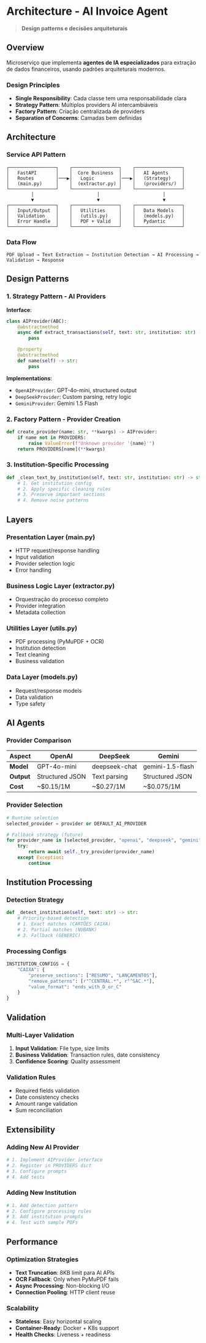 # Architecture - AI Invoice Agent

> **Design patterns e decisões arquiteturais**

## Overview

Microserviço que implementa **agentes de IA especializados** para extração de dados financeiros, usando padrões arquiteturais modernos.

### Design Principles

- **Single Responsibility**: Cada classe tem uma responsabilidade clara
- **Strategy Pattern**: Múltiplos providers AI intercambiáveis
- **Factory Pattern**: Criação centralizada de providers
- **Separation of Concerns**: Camadas bem definidas

## Architecture

### Service API Pattern

```
┌─────────────────┐    ┌─────────────────┐    ┌─────────────────┐
│   FastAPI       │    │  Core Business  │    │   AI Agents     │
│   Routes        │───▶│   Logic         │───▶│   (Strategy)    │
│   (main.py)     │    │  (extractor.py) │    │   (providers/)  │
└─────────────────┘    └─────────────────┘    └─────────────────┘
         │                       │                       │
         ▼                       ▼                       ▼
┌─────────────────┐    ┌─────────────────┐    ┌─────────────────┐
│   Input/Output  │    │   Utilities     │    │   Data Models   │
│   Validation    │    │   (utils.py)    │    │   (models.py)   │
│   Error Handle  │    │   PDF + Valid   │    │   Pydantic      │
└─────────────────┘    └─────────────────┘    └─────────────────┘
```

### Data Flow

```
PDF Upload → Text Extraction → Institution Detection → AI Processing → Validation → Response
```

## Design Patterns

### 1. Strategy Pattern - AI Providers

**Interface**:

```python
class AIProvider(ABC):
    @abstractmethod
    async def extract_transactions(self, text: str, institution: str) -> Tuple[...]:
        pass

    @property
    @abstractmethod
    def name(self) -> str:
        pass
```

**Implementations**:

- `OpenAIProvider`: GPT-4o-mini, structured output
- `DeepSeekProvider`: Custom parsing, retry logic
- `GeminiProvider`: Gemini 1.5 Flash

### 2. Factory Pattern - Provider Creation

```python
def create_provider(name: str, **kwargs) -> AIProvider:
    if name not in PROVIDERS:
        raise ValueError(f"Unknown provider '{name}'")
    return PROVIDERS[name](**kwargs)
```

### 3. Institution-Specific Processing

```python
def _clean_text_by_institution(self, text: str, institution: str) -> str:
    # 1. Get institution config
    # 2. Apply specific cleaning rules
    # 3. Preserve important sections
    # 4. Remove noise patterns
```

## Layers

### Presentation Layer (main.py)

- HTTP request/response handling
- Input validation
- Provider selection logic
- Error handling

### Business Logic Layer (extractor.py)

- Orquestração do processo completo
- Provider integration
- Metadata collection

### Utilities Layer (utils.py)

- PDF processing (PyMuPDF + OCR)
- Institution detection
- Text cleaning
- Business validation

### Data Layer (models.py)

- Request/response models
- Data validation
- Type safety

## AI Agents

### Provider Comparison

| Aspect     | OpenAI          | DeepSeek      | Gemini           |
| ---------- | --------------- | ------------- | ---------------- |
| **Model**  | GPT-4o-mini     | deepseek-chat | gemini-1.5-flash |
| **Output** | Structured JSON | Text parsing  | Structured JSON  |
| **Cost**   | ~$0.15/1M       | ~$0.27/1M     | ~$0.075/1M       |

### Provider Selection

```python
# Runtime selection
selected_provider = provider or DEFAULT_AI_PROVIDER

# Fallback strategy (future)
for provider_name in [selected_provider, "openai", "deepseek", "gemini"]:
    try:
        return await self._try_provider(provider_name)
    except Exception:
        continue
```

## Institution Processing

### Detection Strategy

```python
def _detect_institution(self, text: str) -> str:
    # Priority-based detection
    # 1. Exact matches (CARTÕES CAIXA)
    # 2. Partial matches (NUBANK)
    # 3. Fallback (GENERIC)
```

### Processing Configs

```python
INSTITUTION_CONFIGS = {
    "CAIXA": {
        "preserve_sections": ["RESUMO", "LANÇAMENTOS"],
        "remove_patterns": [r"^CENTRAL.*", r"^SAC.*"],
        "value_format": "ends_with_D_or_C"
    }
}
```

## Validation

### Multi-Layer Validation

1. **Input Validation**: File type, size limits
2. **Business Validation**: Transaction rules, date consistency
3. **Confidence Scoring**: Quality assessment

### Validation Rules

- Required fields validation
- Date consistency checks
- Amount range validation
- Sum reconciliation

## Extensibility

### Adding New AI Provider

```python
# 1. Implement AIProvider interface
# 2. Register in PROVIDERS dict
# 3. Configure prompts
# 4. Add tests
```

### Adding New Institution

```python
# 1. Add detection pattern
# 2. Configure processing rules
# 3. Add institution prompts
# 4. Test with sample PDFs
```

## Performance

### Optimization Strategies

- **Text Truncation**: 8KB limit para AI APIs
- **OCR Fallback**: Only when PyMuPDF fails
- **Async Processing**: Non-blocking I/O
- **Connection Pooling**: HTTP client reuse

### Scalability

- **Stateless**: Easy horizontal scaling
- **Container-Ready**: Docker + K8s support
- **Health Checks**: Liveness + readiness

